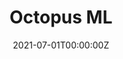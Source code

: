 ---
title: Octopus ML
summary: The goal of this project is to implement a machine learning workflow to increase the efficiency in supervised learning specifically in binary classification problems.
tags:
- Machine Learning
date: "2021-07-01T00:00:00Z"

# Optional external URL for project (replaces project detail page).
external_link: "https://github.com/sebasjp/octopus-ml"

image:
  caption: Octopus ML
  focal_point: Smart
---